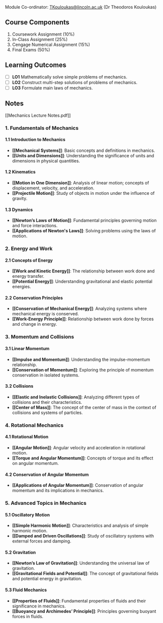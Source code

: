 Module Co-ordinator: TKouloukas@lincoln.ac.uk (Dr Theodoros Kouloukas)
## Course Components
1. Coursework Assignment (10%)
2. In-Class Assignment (25%)
3. Cengage Numerical Assignment (15%)
4. Final Exams (50%)
## Learning Outcomes
- [ ] **LO1** Mathematically solve simple problems of mechanics.
- [ ] **LO2** Construct multi-step solutions of problems of mechanics.
- [ ] **LO3** Formulate main laws of mechanics.
## Notes
[[Mechanics Lecture Notes.pdf]]

### 1. Fundamentals of Mechanics
#### 1.1 Introduction to Mechanics
- **[[Mechanical Systems]]**: Basic concepts and definitions in mechanics.
- **[[Units and Dimensions]]**: Understanding the significance of units and dimensions in physical quantities.

#### 1.2 Kinematics
- **[[Motion in One Dimension]]**: Analysis of linear motion; concepts of displacement, velocity, and acceleration.
- **[[Projectile Motion]]**: Study of objects in motion under the influence of gravity.

#### 1.3 Dynamics
- **[[Newton’s Laws of Motion]]**: Fundamental principles governing motion and force interactions.
- **[[Applications of Newton's Laws]]**: Solving problems using the laws of motion.

### 2. Energy and Work
#### 2.1 Concepts of Energy
- **[[Work and Kinetic Energy]]**: The relationship between work done and energy transfer.
- **[[Potential Energy]]**: Understanding gravitational and elastic potential energies.

#### 2.2 Conservation Principles
- **[[Conservation of Mechanical Energy]]**: Analyzing systems where mechanical energy is conserved.
- **[[Work-Energy Principle]]**: Relationship between work done by forces and change in energy.

### 3. Momentum and Collisions
#### 3.1 Linear Momentum
- **[[Impulse and Momentum]]**: Understanding the impulse-momentum relationship.
- **[[Conservation of Momentum]]**: Exploring the principle of momentum conservation in isolated systems.

#### 3.2 Collisions
- **[[Elastic and Inelastic Collisions]]**: Analyzing different types of collisions and their characteristics.
- **[[Center of Mass]]**: The concept of the center of mass in the context of collisions and systems of particles.

### 4. Rotational Mechanics
#### 4.1 Rotational Motion
- **[[Angular Motion]]**: Angular velocity and acceleration in rotational motion.
- **[[Torque and Angular Momentum]]**: Concepts of torque and its effect on angular momentum.

#### 4.2 Conservation of Angular Momentum
- **[[Applications of Angular Momentum]]**: Conservation of angular momentum and its implications in mechanics.

### 5. Advanced Topics in Mechanics
#### 5.1 Oscillatory Motion
- **[[Simple Harmonic Motion]]**: Characteristics and analysis of simple harmonic motion.
- **[[Damped and Driven Oscillations]]**: Study of oscillatory systems with external forces and damping.

#### 5.2 Gravitation
- **[[Newton’s Law of Gravitation]]**: Understanding the universal law of gravitation.
- **[[Gravitational Fields and Potential]]**: The concept of gravitational fields and potential energy in gravitation.

#### 5.3 Fluid Mechanics
- **[[Properties of Fluids]]**: Fundamental properties of fluids and their significance in mechanics.
- **[[Buoyancy and Archimedes’ Principle]]**: Principles governing buoyant forces in fluids.